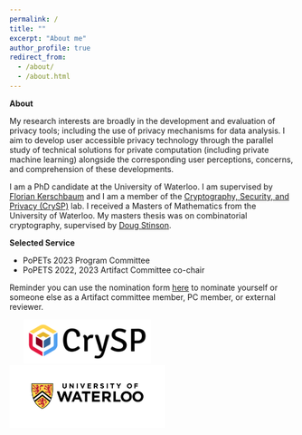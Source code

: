 ```yaml
---
permalink: /
title: ""
excerpt: "About me"
author_profile: true
redirect_from: 
  - /about/
  - /about.html
---
```


<b>About</b>

My research interests are broadly in the development and evaluation of privacy tools; including the use of privacy mechanisms for data analysis. I aim to develop user accessible privacy technology through the parallel study of technical solutions for private computation (including private machine learning) alongside the corresponding user perceptions, concerns, and comprehension of these developments. 

I am a PhD candidate at the University of Waterloo. I am supervised by [Florian Kerschbaum](https://cs.uwaterloo.ca/~fkerschb/) and I am a member of the  [Cryptography, Security, and Privacy (CrySP)](https://crysp.uwaterloo.ca/) lab.
I received a Masters of Mathematics from the University of Waterloo. My masters thesis was on combinatorial cryptography, supervised by [Doug Stinson](https://cs.uwaterloo.ca/~dstinson/).


<b>Selected Service</b>
<ul>
  <li>  PoPETs 2023 Program Committee</li>
  <li> PoPETS 2022, 2023 Artifact Committee co-chair</li>
</ul> 

Reminder you can use the nomination form [here](https://docs.google.com/forms/d/e/1FAIpQLScxkw61ltTcpAwkVN5TSNRID-01-MNVyuW1b4FwP0rVufNdZQ/viewform) to nominate yourself or someone else as a Artifact committee member, PC member, or external reviewer. 


<img src="/files/crysp-logo-word-clearbg-blackfg.png" alt="CrySP Logo" width="225" hspace="25"> 
 
<img src="/files/UniversityOfWaterloo_logo_horiz_rgb.png" alt="Waterloo Logo" width="275">
 

